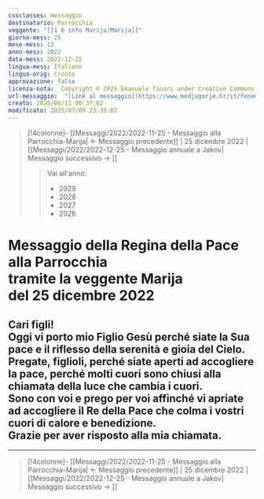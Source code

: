 ```yaml
---
cssclasses: messaggio
destinatario: Parrocchia
veggente: "[[1 6 info Marija|Marija]]"
giorno-mess: 25
mese-mess: 12
anno-mess: 2022
data-mess: 2022-12-25
lingua-mess: Italiano
lingua-orig: Croato
approvazione: false
licenza-nota:  Copyright © 2025 Emanuele Tinari under Creative Commons BY-NC-SA 4.0 https://creativecommons.org/licenses/by-nc-sa/4.0/
url-messaggio:  "[Link al messaggio](https://www.medjugorje.hr/it/fenomeno-di-medjugorje/messaggi-della-madonna/?datum=2022-12-25)"
creato: 2025/06/11 00:37:02
modificato: 2025/07/09 23:33:02
---
```


> [!4colonne]- [[Messaggi/2022/2022-11-25 - Messaggio alla Parrocchia-Marija| ← Messaggio precedente]] | 25 dicembre 2022 | [[Messaggi/2022/2022-12-25 - Messaggio annuale a Jakov| Messaggio successivo → ]]
>> <span class="verde">Vai all'anno:</span>
>> - 2029
>> - 2028
>> - 2027
>> - 2026
>

# Messaggio della Regina della Pace<br>alla Parrocchia<br>tramite la veggente Marija<br>del 25 dicembre 2022

## Cari figli!<br>Oggi vi porto mio Figlio Gesù perché siate la Sua pace e il riflesso della serenità e gioia del Cielo.<br>Pregate, figlioli, perché siate aperti ad accogliere la pace, perché molti cuori sono chiusi alla chiamata della luce che cambia i cuori.<br>Sono con voi e prego per voi affinché vi apriate ad accogliere il Re della Pace che colma i vostri cuori di calore e benedizione.<br>Grazie per aver risposto alla mia chiamata.

***

> [!4colonne]- [[Messaggi/2022/2022-11-25 - Messaggio alla Parrocchia-Marija| ← Messaggio precedente]] | 25 dicembre 2022 | [[Messaggi/2022/2022-12-25 - Messaggio annuale a Jakov| Messaggio successivo → ]]
